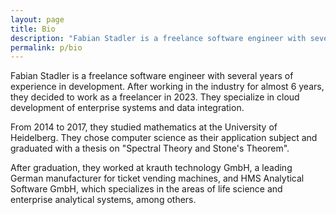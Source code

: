 ```yaml
---
layout: page
title: Bio
description: "Fabian Stadler is a freelance software engineer with several years of experience in development. After working in the industry for almost 6 years, they decided to work as a freelancer in 2023."
permalink: p/bio
---
```


Fabian Stadler is a freelance software engineer with several years of experience in development. After working in the industry for almost 6 years, they decided to work as a freelancer in 2023. They specialize in cloud development of enterprise systems and data integration.

From 2014 to 2017, they studied mathematics at the University of Heidelberg. They chose computer science as their application subject and graduated with a thesis on "Spectral Theory and Stone's Theorem". 

After graduation, they worked at krauth technology GmbH, a leading German manufacturer for ticket vending machines, and HMS Analytical Software GmbH, which specializes in the areas of life science and enterprise analytical systems, among others.